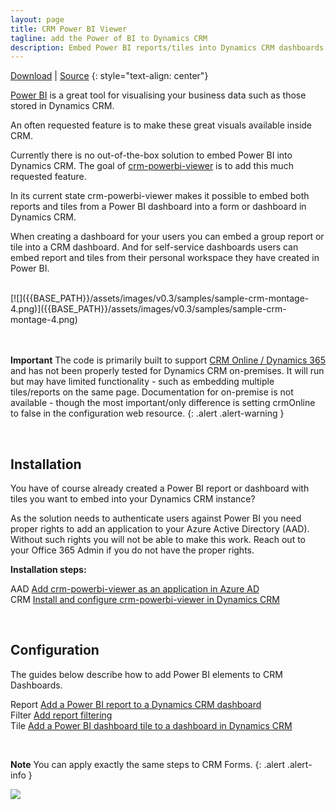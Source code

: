 ```yaml
---
layout: page
title: CRM Power BI Viewer
tagline: add the Power of BI to Dynamics CRM
description: Embed Power BI reports/tiles into Dynamics CRM dashboards and forms.
---
```


[Download](https://github.com/taarskog/crm-powerbi-viewer/releases/latest/) \| [Source](https://github.com/taarskog/crm-powerbi-viewer)
{: style="text-align: center"}
<br />

[Power BI](http://powerbi.com) is a great tool for visualising your business data such as those stored
in Dynamics CRM.

An often requested feature is to make these great visuals available inside CRM.

Currently there is no out-of-the-box solution to embed Power BI into Dynamics CRM. The goal of
[crm-powerbi-viewer](https://github.com/taarskog/crm-powerbi-viewer/releases) is to add this much
requested feature.

In its current state crm-powerbi-viewer makes it possible to embed both reports and tiles from a
Power BI dashboard into a form or dashboard in Dynamics CRM.

When creating a dashboard for your users you can embed a group report or tile into a CRM dashboard. And
for self-service dashboards users can embed report and tiles from their personal workspace they have 
created in Power BI.

<br />
[![]({{BASE_PATH}}/assets/images/v0.3/samples/sample-crm-montage-4.png)]({{BASE_PATH}}/assets/images/v0.3/samples/sample-crm-montage-4.png)
<br />
<br />
<br />

**Important** The code is primarily built to support [CRM Online / Dynamics 365](https://www.microsoft.com/en-us/dynamics/crm-office-365.aspx)
and has not been properly tested for Dynamics CRM on-premises. It will run but may have limited functionality - such as embedding multiple tiles/reports on the same page.
Documentation for on-premise is not available - though the most important/only difference is setting crmOnline to false in the configuration web resource.
{: .alert .alert-warning }

<br />

## Installation
You have of course already created a Power BI report or dashboard with tiles you want to embed into your 
Dynamics CRM instance?

As the solution needs to authenticate users against Power BI you need proper rights to add an application
to your Azure Active Directory (AAD). Without such rights you will not be able to make this work.
Reach out to your Office 365 Admin if you do not have the proper rights.

**Installation steps:**

<span class="badge badge-info">AAD</span> [Add crm-powerbi-viewer as an application in Azure AD](pages/v0.3/pages/azure-ad.html)  
<span class="badge badge-info">CRM</span> [Install and configure crm-powerbi-viewer in Dynamics CRM](pages/v0.3/pages/install-solution.html)

<br />

## Configuration

The guides below describe how to add Power BI elements to CRM Dashboards.

<span class="badge badge-info">Report</span> [Add a Power BI report to a Dynamics CRM dashboard](pages/v0.3/pages/add-report-to-dashboard.html)     
<span class="badge badge-info">Filter</span> [Add report filtering](pages/v0.3/pages/filter-reports.html)   
<span class="badge badge-info">Tile</span> [Add a Power BI dashboard tile to a dashboard in Dynamics CRM](pages/v0.3/pages/add-tile-to-dashboard.html)   

<br />

**Note** You can apply exactly the same steps to CRM Forms.
{: .alert .alert-info }

[![]({{BASE_PATH}}/assets/images/v0.3/samples/sample-crm-montage-3.png)]({{BASE_PATH}}/assets/images/v0.3/samples/sample-crm-montage-3.png)
<br />